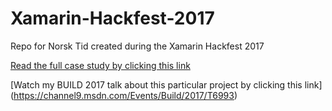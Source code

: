 # Xamarin-Hackfest-2017
Repo for Norsk Tid created during the Xamarin Hackfest 2017

[Read the full case study by clicking this link](https://microsoft.github.io/techcasestudies/xamarin/mobile%20devops/2017/04/06/NorskTid.html)

[Watch my BUILD 2017 talk about this particular project by clicking this link]
(https://channel9.msdn.com/Events/Build/2017/T6993)
